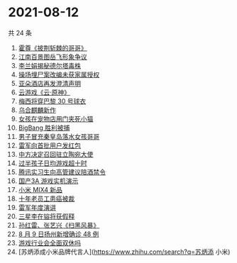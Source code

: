 # 2021-08-12

共 24 条

<!-- BEGIN ZHIHUSEARCH -->
<!-- 最后更新时间 Thu Aug 12 2021 17:11:10 GMT+0800 (China Standard Time) -->
1. [霍尊《披荆斩棘的哥哥》](https://www.zhihu.com/search?q=霍尊)
1. [江南百景图岳飞形象争议](https://www.zhihu.com/search?q=江南百景图)
1. [李兰娟揭秘德尔塔毒株](https://www.zhihu.com/search?q=德尔塔)
1. [操场埋尸案改编未获家属授权](https://www.zhihu.com/search?q=操场埋尸案)
1. [亚朵酒店再发澄清声明](https://www.zhihu.com/search?q=亚朵)
1. [云游戏《云·原神》](https://www.zhihu.com/search?q=原神)
1. [梅西将穿巴黎 30 号球衣](https://www.zhihu.com/search?q=梅西)
1. [乌合麒麟新作](https://www.zhihu.com/search?q=乌合麒麟)
1. [女孩在宠物店用门夹死小猫](https://www.zhihu.com/search?q=女孩虐猫)
1. [BigBang 胜利被捕](https://www.zhihu.com/search?q=胜利被捕)
1. [男子冒充秦皇岛落水女孩哥哥](https://www.zhihu.com/search?q=秦皇岛落水女孩哥哥)
1. [雷军向首批用户发红包](https://www.zhihu.com/search?q=雷军)
1. [中方决定召回驻立陶宛大使](https://www.zhihu.com/search?q=立陶宛)
1. [过半孩子日均游戏超十时](https://www.zhihu.com/search?q=网络游戏)
1. [腾讯实习生向高管建议陪酒禁令](https://www.zhihu.com/search?q=腾讯实习生)
1. [国产3A 游戏实机演示](https://www.zhihu.com/search?q=神舞幻想·妄之生)
1. [小米 MIX4 新品](https://www.zhihu.com/search?q=小米mix4)
1. [十年老员工患癌被裁](https://www.zhihu.com/search?q=游戏行业)
1. [雷军年度演讲](https://www.zhihu.com/search?q=雷军)
1. [三星李在镕将获假释](https://www.zhihu.com/search?q=李在镕)
1. [孙红雷、张艺兴《扫黑风暴》](https://www.zhihu.com/search?q=扫黑风暴)
1. [8 月 9 日扬州新增确诊 48 例](https://www.zhihu.com/search?q=扬州疫情)
1. [游戏行业会全面双休吗](https://www.zhihu.com/search?q=游戏行业)
1. [苏炳添成小米品牌代言人](https://www.zhihu.com/search?q=苏炳添 小米)
<!-- END ZHIHUSEARCH -->
